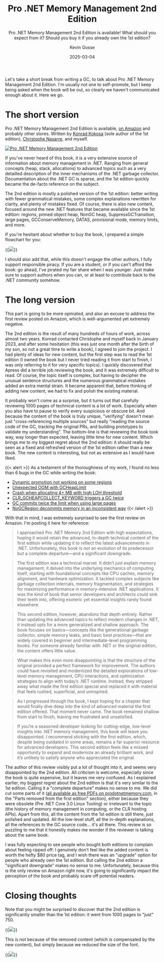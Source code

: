 ﻿---
url: pro-net-memory-management
title: Pro .NET Memory Management 2nd Edition
subtitle: Pro .NET Memory Management 2nd Edition is available! What should you expect from it? Should you buy it if you already own the 1st edition? 
summary: Pro .NET Memory Management 2nd Edition is available! What should you expect from it? Should you buy it if you already own the 1st edition? 
date: 2025-03-04
tags:
- dotnet
- garbage-collection
author: Kevin Gosse
thumbnailImage: /images/2025-03-04-pro-net-memory-management-1.png
---

Let's take a short break from writing a GC, to talk about Pro .NET Memory Management 2nd Edition. I'm usually not one to self-promote, but I keep being asked when the book will be out, so clearly we haven't communicated enough about it. Here we go.

# The short version

Pro .NET Memory Management 2nd Edition is available, [on Amazon](https://amzn.to/42tg58c) and probably other stores. Written by [Konrad Kokosa](https://tooslowexception.com) (sole author of the 1st edition), [Christophe Nasarre](https://chnasarre.medium.com), and myself.

[![Pro .NET Memory Management 2nd Edition](/images/progc.png)](https://amzn.to/42tg58c)

If you've never heard of this book, it is a very extensive source of information about memory management in .NET. Ranging from general concepts (heap, stack, allocations) to advanced topics such as a very detailled description of the inner mechanisms of the .NET garbage collector. Documentation about the .NET GC is sparse, and the 1st edition quickly became the de-facto reference on the subject.

The 2nd edition is mostly a polished version of the 1st edition: better writing with fewer grammatical mistakes, some complex explanations rewritten for clarity, and plenty of mistakes fixed. Of course, there is also new content, focused around the new .NET features that became available since the 1st edition: regions, pinned object heap, NonGC heap, SuppressGCTransition, large pages, GCConserveMemory, DATAS, provisional mode, memory limits, and more.

If you're hesitant about whether to buy the book, I prepared a simple flowchart for you:

{{<image classes="fancybox center" src="/images/2025-03-04-pro-net-memory-management-1.png" >}}

I should also add that, while this doesn't engage the other authors, I fully support responsible piracy. If you are a student, or if you can't afford the book: go ahead, I've pirated my fair share when I was younger. Just make sure to support authors when you can, or at least to contribute back to the .NET community somehow.

# The long version

This part is going to be more opiniated, and also an excuse to address the first review posted on Amazon, which is well-argumented yet extremely negative.

The 2nd edition is the result of many hundreds of hours of work, across almost two years. Konrad contacted Christophe and myself back in January 2023, and after some hesitation (this was just one month after the birth of my son, so not a great time to write a book), I agreed to join the project. I had plenty of ideas for new content, but the first step was to read the 1st edition (I owned the book but I never tried reading it from start to finish, I was only referring to it for very specific topics). I quickly discovered that Apress did a terrible job reviewing the book, and it was extremely difficult to read. Of course, the topic itself is complex, but having to decipher the unusual sentence structures and the numerous grammatical mistakes added an extra mental strain. It became apparent that, before thinking of adding new content, we had to fix and polish the existing material.

It probably won't come as a surprise, but it turns out that carefully reviewing 1000 pages of technical content is a lot of work. Especially when you also have to pause to verify every suspicious or obscure bit. And because the content of the book is truly unique, "verifying" doesn't mean just "cross-referencing multiple sources" but really "reading the source code of the GC, tracking the original PRs, and building prototypes to validate my understanding". The bottom-line is that reviewing the book took way, way longer than expected, leaving little time for new content. Which brings me to my biggest regret about the 2nd edition: it should really be seen as a fixed and refreshed version of the 1st edition rather than a new book. The new content is interesting, but not as extensive as I would have liked.

{{< alert >}}
As a testament of the thoroughness of my work, I found no less than 6 bugs in the GC while writing the book:
- [Dynamic promotion not working on some regions](https://github.com/dotnet/runtime/pull/94249)
- [Unexpected OOM with GCHeapLimit](https://github.com/dotnet/runtime/issues/94175)
- [Crash when allocating 4+ MB with high LOH threshold](https://github.com/dotnet/runtime/issues/95219)
- [CLR_GCHEAPCOLLECT_KEYWORD triggers a GC twice](https://github.com/dotnet/runtime/issues/99487)
- [GC commits twice the limit when using large pages](https://github.com/dotnet/runtime/issues/103203)
- [NoGCRegion decommits memory in an inconsistent way](https://github.com/dotnet/runtime/issues/97600)
{{< /alert >}}

With that in mind, I was extremely surprised to see the first review on Amazon. I'm posting it here for reference:

> I approached Pro .NET Memory 2nd Edition with high expectations, hoping it would retain the advanced, in-depth technical content of the first edition while updating it to reflect the latest advancements in .NET. Unfortunately, this book is not an evolution of its predecessor but a complete departure—and a significant downgrade.

> The first edition was a technical marvel. It didn’t just explain memory management; it delved into the underlying mechanics of computing itself, starting with foundational concepts like CPU caches, memory alignment, and hardware optimization. It tackled complex subjects like garbage collection internals, memory fragmentation, and strategies for maximizing performance in memory-intensive .NET applications. It was the kind of book that senior developers and architects could sink their teeth into, offering esoteric yet essential insights rarely found elsewhere.

> This second edition, however, abandons that depth entirely. Rather than updating the advanced topics to reflect modern changes in .NET, it instead opts for a more generalized and shallow approach. The book focuses on basics—concepts like the generational garbage collector, simple memory leaks, and basic best practices—that are widely covered in beginner and intermediate-level programming books. For someone already familiar with .NET or the original edition, the content offers little value.

> What makes this even more disappointing is that the structure of the original provided a perfect framework for improvement. The authors could have revisited and modernized the detailed explorations of low-level memory management, CPU interactions, and optimization strategies to align with today’s .NET runtime. Instead, they stripped away what made the first edition special and replaced it with material that feels rushed, superficial, and uninspired.

> As I progressed through the book, I kept hoping for a chapter that would finally dive deep into the kind of advanced material the first edition offered. That moment never came. The book remained shallow from start to finish, leaving me frustrated and unsatisfied.

> If you’re a seasoned developer looking for cutting-edge, low-level insights into .NET memory management, this book will leave you disappointed. I recommend sticking with the first edition, which, despite being outdated in some areas, remains a far superior resource for advanced developers. This second edition feels like a missed opportunity to expand and modernize an already brilliant work, and it’s unlikely to satisfy anyone who appreciated the original.

The author of this review visibly put a lot of thought into it, and seems very disappointed by the 2nd edition. All criticism is welcome, especially since the book is quite expensive, but it leaves me very confused. As I explained earlier, my biggest regret about the 2nd edition is that it's very similar to the 1st edition. Calling it a "complete departure" makes no sense to me. We did cut some parts of it ([all available as free PDFs on prodotnetmemory.com](https://prodotnetmemory.com#id-free), in the "Parts removed from the first edition" section), either because they were obsolete (Pre .NET Core 3.0 Linux Tooling) or irrelevant to the topic (the history of memory management in computing, or the CLR hosting APIs). Apart from this, all the content from the 1st edition is still there, just polished and updated. All the low-level stuff, all the in-depth explanations, all the references to the GC source code... it's all there. This review is so puzzling to me that it honestly makes me wonder if the reviewer is talking about the same book.

I was fully expecting to see people who bought both editions to complain about feeling ripped off: I genuinely don't feel like the added content is worth the hefty $80 price tag, and I wish there was an "upgrade" option for people who already own the 1st edition. But calling the 2nd edition a "significant downgrade" makes no sense to me. Unfortunately, because this is the only review on Amazon right now, it's going to significantly impact the perception of the book and probably scare off potential readers.

# Closing thoughts

Note that you might be surprised to discover that the 2nd edition is significantly smaller than the 1st edition: it went from 1000 pages to "just" 750.

{{<image classes="fancybox center" src="/images/2025-03-04-pro-net-memory-management-2.jpg" >}}

This is not because of the removed content (which is compensated by the new content), but simply because we reduced the size of the font.

{{<image classes="fancybox center" src="/images/2025-03-04-pro-net-memory-management-3.jpg" >}}
